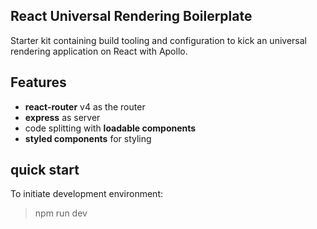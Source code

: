 ## React Universal Rendering Boilerplate


Starter kit containing build tooling and configuration to kick an universal rendering application on React with Apollo.

## Features

 - **react-router** v4 as the router 
 - **express** as server
 - code splitting with **loadable components**
 - **styled components** for styling


## quick start

To initiate development environment:
> npm run dev